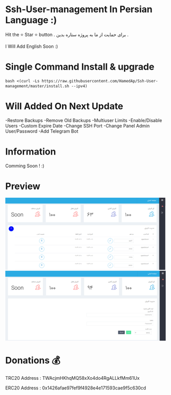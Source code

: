 # Ssh-User-management In Persian Language :)
Hit the ⭐ Star ⭐ button .
برای حمایت از ما به پروژه ستاره بدین . 

I Will Add English Soon :)

# Single Command Install & upgrade


````
bash <(curl -Ls https://raw.githubusercontent.com/HamedAp/Ssh-User-management/master/install.sh --ipv4)
````
# Will Added On Next Update 
-Restore Backups
-Remove Old Backups
-Multiuser Limits 
-Enable/Disable Users 
-Custom Expire Date 
-Change SSH Port
-Change Panel Admin User/Password 
-Add Telegram Bot



# Information
Comming Soon ! :)

# Preview
![](screenshot/Capture.PNG)
![](screenshot/22.PNG)


# Donations 💰
TRC20 Address :
TWAcjmHKhqMQ58xXo4do4RgALLkfMm61Ux

ERC20 Address :
0x1426afae97fef9f4928e4e171593cae9f5c630cd

